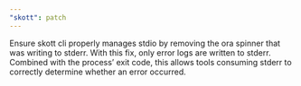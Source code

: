 ```yaml
---
"skott": patch
---
```


Ensure skott cli properly manages stdio by removing the ora spinner that was writing to stderr. With this fix, only error logs are written to stderr. Combined with the process’ exit code, this allows tools consuming stderr to correctly determine whether an error occurred.
